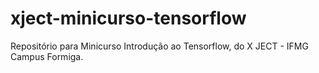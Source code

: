 # xject-minicurso-tensorflow
Repositório para Minicurso Introdução ao Tensorflow, do X JECT - IFMG Campus Formiga.
